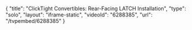 {
    "title": "ClickTight Convertibles: Rear-Facing LATCH Installation",
    "type": "solo",
    "layout": "iframe-static",
    "videoId": "6288385",
    "url": "\/tvpembed\/6288385"
}